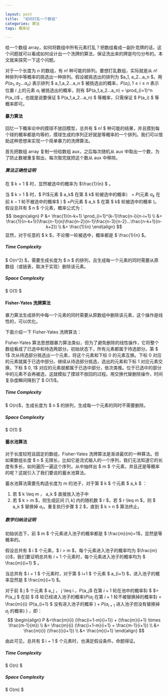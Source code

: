 ```yaml
---

layout: post
title:  "如何打乱一个数组"
categories: 算法
tags: 概率论

---
```


给一个数组 array，如何将数组中所有元素打乱？把数组看成一副扑克牌的话，这个问题就可以看成如何设计出一个洗牌的算法，保证洗出来的牌是均匀分布的。本文就来探究一下这个问题。



对于一个长度为 $n$ 的数组，有 $n!$ 种可能的排列。要想打乱数组，实际就是从 $n!$ 种排列中等概率的挑选出一种排列。假设被挑选出的排列为 $a_1, a_2...a_n $，用 $  P(a_1,a_2...a_n)$ 表示排列 $ a_1,a_2...a_n $ 被挑选出的概率，$P(a_i), 1 \leq i \leq n$ 表示位置 $i$ 上的元素 $a_i$ 被挑选出的概率，则有 $P(a_1,a_2...a_n) = \prod_{i=1}^n P(a_i)$  。也就是说要保证 $ P(a_1,a_2...a_n) $ 等概率，只需保证 $ P(a_i) $ 等概率即可。



#### 暴力算法

回忆一下概率论中的摸球不放回模型，总共有 $ n! $ 种可能的结果，并且摸到每个球的概率都是均等的，摸球生成的序列正好就是等概率的一个排列。我们可以借助这种思想来实现一个简单暴力的洗牌算法。

首先把数组 array 复制一份给数组 aux，之后每次随机从 aux 中取出一个数，为了防止数被重复取出，每次取完就把这个数从 aux 中移除。



##### 算法正确性证明

在 $ k = 1 $ 时，显然被选中的概率为 $\frac{1}{n} $ 。

当 $ k > 1 $ 时，$ P($元素 $ a_k$ 在第 $ k$ 轮被选中的概率$）$ = $P($元素 $a_k$ 在前 $k-1$ 轮不被选中的概率$ ) $ $\times P($元素 $ a_k $ 在第 $ k$ 轮被选中的概率 $)$。假设总共有 $ n $ 个元素，概率公式为：
$$
\begin{align}
P &= \frac{1}{n-k+1} \prod_{i=1}^{k-1}\frac{n-i}{n-i+1} \\
 &= \frac{1}{n-k+1}(\frac{n-1}{n}\frac{n-2}{n-1}\frac{n-3}{n-2}...\frac{n-k+1}{n-k+2}) \\
 &= \frac{1}{n}
\end{align}
$$
显然，对于任意的 $ k $，不论哪一轮被选中，概率都是 $ \frac{1}{n} $。



##### Time Complexity

$ O(n^2) $，需要生成长度为 $ n $ 的排列，且生成每一个元素的同时需要从原数组（或链表，取决于实现）删除该元素。

##### Space Complexity

$ O(1) $



#### Fisher-Yates 洗牌算法

暴力算法生成排列中每一个元素的同时需要从原数组中删除该元素，这个操作是线性的，可以优化。

下面介绍一下 Fisher-Yates 洗牌算法：

Fisher-Yates 算法思想跟暴力算法类似，但为了避免删除的线性操作，它将整个数组看成了已选中和待选两部分。初始状态下，所有元素都属于待选部分。第 $ 1$ 次从待选部分挑选出一个元素，将这个元素和下标 $0$ 的元素互换。下标 $0$  对应的元素就属于已选中部分。继续从待选部分挑选，选出的元素和下标 $1$ 对应元素交换，下标 $ 0, 1$ 对应的元素就都属于已选中部分，依次类推。位于已选中的部分中的元素不会再被选，这就模拟了摸球不放回的过程。用交换代替删除操作，时间复杂度瞬间降到了 $ O(1)$。



##### Time Complexity

$ O(n)$，生成长度为 $ n $ 的排列，生成每一个元素的同时不需要删除。

##### Space Complexity

$ O(1) $



#### 蓄水池算法

对于长度较短且固定的数组，Fisher-Yates 洗牌算法是渐进最优的一种算法。但如果数组长度 $ n $ 无限长，比如它是流式输入的一个序列，我们无法知道它的长度有多长，如何遍历一遍这个序列，从中抽样出 $ m $ 个元素，并且还是等概率的呢？这就引入了我们要说的蓄水池算法。



蓄水池算法需要先构造长度为 $m$ 的池子，对于第 $ k $ 个元素 $ a_k $ ：

1. 若 $ k \leq m $，$ a_k $ 直接放入池子中
2. 若 $ k > m $，则生成区间  $[1, k]$ 内的随机数 $ r $，若 $ r \leq m $，则 $ a_k $ 替换掉 $a_r$。重复执行步骤 $ 2 $，直到 $ k > n $ 算法终止。



##### 数学归纳法证明

初始状态下，前 $ m $ 个元素进入池子的概率都是 $ \frac{m}{m}=1$，显然是等概率的。

假设总共有 $ i $ 个元素，$ i > m $，每个元素进入池子的概率均为 $\frac{m}{i}$，我们要证明总共有 $i+1$ 个元素时，每个元素进入池子的概率均为 $ \frac{m}{i+1} $ 。



当总共有 $ i + 1 $ 个元素时，对于第 $ i+1 $ 个元素 $ a_{i+1} $，进入池子的概率显然是 $ \frac{m}{i+1} $。

对于前 $ j $ 个元素 $ a_j $，$ j \leq i $，$P(a_j$ 在第 $i+1$  轮在池中的概率$) $ $= P(a_j $ 在前 $ i$  轮已经进入池子的概率$)P(a_j$ 在第 $i+1$ 轮不被替换掉的概率$)  = \frac{m}{i} (P(a_{i+1} $ 没有进入池子的概率 $) + P(a_{i+1}$  进入池子但没有替换掉 $a_j$ 的概率) ) ，即：
$$
\begin{align}
P &=\frac{m}{i} (\frac{i+1-m}{i+1}) + (\frac{m}{i+1} \times \frac{m-1}{m}) \\
&= \frac{m}{i} (\frac{i+1-m}{i+1} + \frac{m-1}{i+1}) \\
&= \frac{m}{i} (\frac{i}{i+1}) \\
&= \frac{m}{i+1}
\end{align}
$$

由此可见，总共有 $ i + 1 $ 个元素时，也满足假设条件。命题得证。

##### Time Complexity

$ O(n) $

##### Space Complexity

$ O(m) $ 

